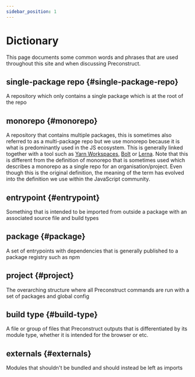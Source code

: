 ```yaml
---
sidebar_position: 1
---
```


# Dictionary

This page documents some common words and phrases that are used throughout this site and when discussing Preconstruct.

## single-package repo {#single-package-repo}

A repository which only contains a single package which is at the root of the repo

## monorepo {#monorepo}

A repository that contains multiple packages, this is sometimes also referred to as a multi-package repo but we use monorepo because it is what is predominantly used in the JS ecosystem. This is generally linked together with a tool such as [Yarn Workspaces](https://yarnpkg.com/lang/en/docs/workspaces/), [Bolt](https://github.com/boltpkg/bolt) or [Lerna](https://lerna.js.org/). Note that this is different from the definition of monorepo that is sometimes used which describes a monorepo as a single repo for an organisation/project. Even though this is the original definition, the meaning of the term has evolved into the definition we use within the JavaScript community.

## entrypoint {#entrypoint}

Something that is intended to be imported from outside a package with an associated source file and build types

## package {#package}

A set of entrypoints with dependencies that is generally published to a package registry such as npm

## project {#project}

The overarching structure where all Preconstruct commands are run with a set of packages and global config

## build type {#build-type}

A file or group of files that Preconstruct outputs that is differentiated by its module type, whether it is intended for the browser or etc.

## externals {#externals}

Modules that shouldn't be bundled and should instead be left as imports
